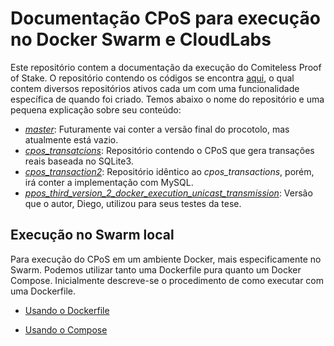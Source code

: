
# Documentação CPoS para execução no Docker Swarm e CloudLabs


Este repositório contem a documentação da execução do Comiteless Proof of Stake. O repositório contendo os códigos se encontra [aqui](https://github.com/regras/cpos_tb/tree/master), o qual contem diversos repositórios ativos cada um com uma funcionalidade específica de quando foi criado. Temos abaixo o nome do repositório e uma pequena explicação sobre seu conteúdo:

- [*master*](https://github.com/regras/cpos_tb/tree/master): Futuramente vai conter a versão final do procotolo, mas atualmente está vazio.
- [*cpos_transatcions*](https://github.com/regras/cpos_tb/tree/cpos_transactions): Repositório contendo o CPoS que gera transações reais baseada no SQLite3.
- [*cpos_transaction2*](https://github.com/regras/cpos_tb/tree/cpos_transaction2): Repositório idêntico ao *cpos_transactions*, porém, irá conter a implementação com MySQL.
- [*ppos_third_version_2_docker_execution_unicast_transmission*](https://github.com/regras/cpos_tb/tree/ppos_third_version_2_docker_execution_unicast_transmission): Versão que o autor, Diego, utilizou para seus testes da tese.

## Execução no Swarm local
Para execução do CPoS em um ambiente Docker, mais especificamente no Swarm. Podemos utilizar tanto uma Dockerfile pura quanto um Docker Compose.
Inicialmente descreve-se o procedimento de como executar com uma Dockerfile.

- [Usando o Dockerfile](https://github.com/oldbizzi/Documentacao_CPoS_Docker/blob/main/Execu%C3%A7%C3%A3oDocker/Dockerfile.md)

- [Usando o Compose](https://github.com/oldbizzi/Documentacao_CPoS_Docker/blob/main/Execu%C3%A7%C3%A3oDocker/Docker_Compose.md)
